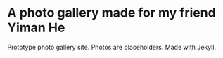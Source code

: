 # A photo gallery made for my friend Yiman He

Prototype photo gallery site.
Photos are placeholders.
Made with Jekyll.
